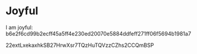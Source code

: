 # Joyful

I am joyful: b6e2f6cd99b2ecff45a5ff4e230ed20070e5884ddfeff271ff06f5694b1981a7


22extLxekaxhkSB27HrwXsr7TQzHuTQVzzCZhs2CCQmBSP